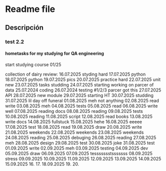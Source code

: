 # Readme file
## Descripción 
### test 2.2

#### hometasks for my studying for QA engineering 
start studying course 01/25

collection of dairy review:
16.07.2025 styding hard
17.07.2025 python
18.07.2025 python
19.07.2025 pics
20.07.2025 practice hard
22.07.2025 unit new
23.07.2025 tasks studding 
24.07.2025 starting working on parcer of data
25.07.2024 coding
26.07.2024 testing #1/2/3 parcer got this
27.07.2025 API
28.07.2025 new module
29.07.2025 starting HT
30.07.2025 studding 
31.07.2025 lil day off funeral
01.08.2025 meh not anything 
02.08.2025 read write
03.08.2025 meh
04.08.2025 tests
05.08.2025 read
06.08.2025 write well
07.08.2025 reading docs 
08.08.2025 reading
09.08.2025 tests
10.08.2025 reading
11.08.2025 script
12.08.2025 read books
13.08.2025 write docs
14.08.2025 fullstuck 
15.08.2025 hehe
16.08.2025 eeeee
17.08.2025 test
18.08.2025 read
19.08.2025 draw
20.08.2025 write
21.08.2025 weekends
22.08.2025 weekends
23.08.2025 weekends
24.08.2025 reading
25.08.2025 debuging
26.08.2025 reading
27.08.2025 meh
28.08.2025 design 
29.08.2025 test
30.08.2025 joke
31.08.2025 test
01.09.2025 write
02.09.2025 meh
03.09.2025 testing
04.09.2025 dev
05.09.2025 draw
06.09.2025
07.09.2025 tessssssstsssssss
08.09.2025 stress
09.09.2025
10.09.2025
11.09.2025
12.09.2025
13.09.2025
14.09.2025
15.09.2025
16.
17.
18.09.2025
19.
20.